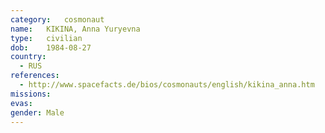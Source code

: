 ```yaml
---
category:	cosmonaut
name:	KIKINA, Anna Yuryevna
type:	civilian
dob:	1984-08-27
country:
  - RUS
references:
  - http://www.spacefacts.de/bios/cosmonauts/english/kikina_anna.htm
missions:
evas:
gender:	Male
---
```

